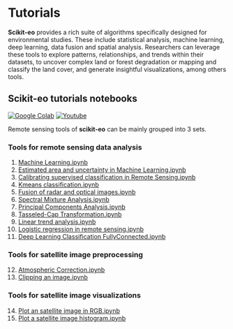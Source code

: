 <!-- #region -->
# **Tutorials**

**Scikit-eo** provides a rich suite of algorithms specifically designed for environmental studies. These include statistical analysis, machine learning, deep learning, data fusion and spatial analysis. Researchers can leverage these tools to explore patterns, relationships, and trends within their datasets, to uncover complex land or forest degradation or mapping and classify the land cover, and generate insightful visualizations, among others tools.


## Scikit-eo tutorials notebooks

[![Google Colab](https://colab.research.google.com/assets/colab-badge.svg)](https://github.com/yotarazona/scikit-eo/tree/main/examples)
[![Youtube](https://img.shields.io/badge/YouTube-Channel-red)]()

Remote sensing tools of **scikit-eo** can be mainly grouped into 3 sets. 

### Tools for remote sensing data analysis

1. [Machine Learning.ipynb](https://github.com/yotarazona/scikit-eo/blob/main/examples/01.%20Machine_Learning.ipynb)
2. [Estimated area and uncertainty in Machine Learning.ipynb](https://github.com/yotarazona/scikit-eo/blob/main/examples/02.%20Estimated%20area%20and%20uncertainty%20in%20Machine%20Learning.ipynb)
3. [Calibrating supervised classification in Remote Sensing.ipynb](https://github.com/yotarazona/scikit-eo/blob/main/examples/03_Calibrating_supervised_classification_in_Remote_Sensing.ipynb)
4. [Kmeans classification.ipynb](https://github.com/yotarazona/scikit-eo/blob/main/examples/04_K_means_classification.ipynb)
5. [Fusion of radar and optical images.ipynb](https://github.com/yotarazona/scikit-eo/blob/main/examples/05_Fusion_of_radar_and_optical_images.ipynb)
6. [Spectral Mixture Analysis.ipynb](https://github.com/yotarazona/scikit-eo/blob/main/examples/06_Spectral_Mixture_Analysis.ipynb)
7. [Principal Components Analysis.ipynb](https://github.com/yotarazona/scikit-eo/blob/main/examples/07_Principal_Components_Analysis.ipynb)
8. [Tasseled-Cap Transformation.ipynb](https://github.com/yotarazona/scikit-eo/blob/main/examples/08_Tasseled_Cap_Transformation.ipynb)
9. [Linear trend analysis.ipynb](https://github.com/yotarazona/scikit-eo/blob/main/examples/09_Linear_trend_analysis.ipynb)
10. [Logistic regression in remote sensing.ipynb](https://github.com/yotarazona/scikit-eo/blob/main/examples/10_Logistic_regression_in_remote_sensing.ipynb)
11. [Deep Learning Classification FullyConnected.ipynb](https://github.com/yotarazona/scikit-eo/blob/main/examples/14_Deep_Learning_Classification_FullyConnected.ipynb)

### Tools for satellite image preprocessing

12. [Atmospheric Correction.ipynb](https://github.com/yotarazona/scikit-eo/blob/main/examples/11_Atmospheric_Correction.ipynb)
13. [Clipping an image.ipynb](https://github.com/yotarazona/scikit-eo/blob/main/examples/15_Clipping_an_image.ipynb)

### Tools for satellite image visualizations

14. [Plot an satellite image in RGB.ipynb](https://github.com/yotarazona/scikit-eo/blob/main/examples/12_Plot_an_satellite_image_in_RGB.ipynb)
15. [Plot a satellite image histogram.ipynb](https://github.com/yotarazona/scikit-eo/blob/main/examples/13_Plot_a_satellite_image_histogram.ipynb)
<!-- #endregion -->

```python

```
